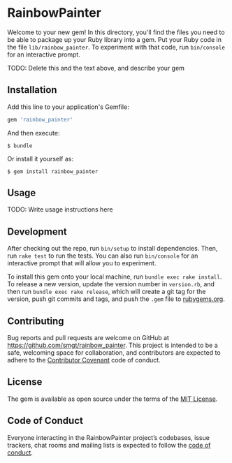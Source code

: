 # RainbowPainter

Welcome to your new gem! In this directory, you'll find the files you need to be able to package up your Ruby library into a gem. Put your Ruby code in the file `lib/rainbow_painter`. To experiment with that code, run `bin/console` for an interactive prompt.

TODO: Delete this and the text above, and describe your gem

## Installation

Add this line to your application's Gemfile:

```ruby
gem 'rainbow_painter'
```

And then execute:

    $ bundle

Or install it yourself as:

    $ gem install rainbow_painter

## Usage

TODO: Write usage instructions here

## Development

After checking out the repo, run `bin/setup` to install dependencies. Then, run `rake test` to run the tests. You can also run `bin/console` for an interactive prompt that will allow you to experiment.

To install this gem onto your local machine, run `bundle exec rake install`. To release a new version, update the version number in `version.rb`, and then run `bundle exec rake release`, which will create a git tag for the version, push git commits and tags, and push the `.gem` file to [rubygems.org](https://rubygems.org).

## Contributing

Bug reports and pull requests are welcome on GitHub at https://github.com/smgt/rainbow_painter. This project is intended to be a safe, welcoming space for collaboration, and contributors are expected to adhere to the [Contributor Covenant](http://contributor-covenant.org) code of conduct.

## License

The gem is available as open source under the terms of the [MIT License](https://opensource.org/licenses/MIT).

## Code of Conduct

Everyone interacting in the RainbowPainter project’s codebases, issue trackers, chat rooms and mailing lists is expected to follow the [code of conduct](https://github.com/smgt/rainbow_painter/blob/master/CODE_OF_CONDUCT.md).
